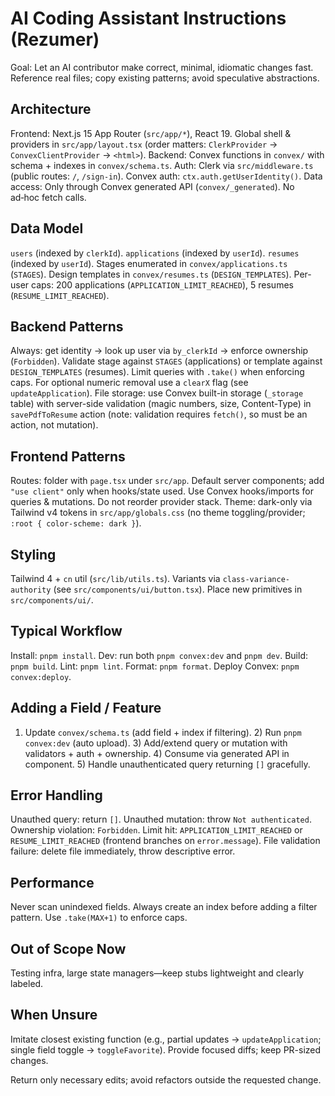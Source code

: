 # AI Coding Assistant Instructions (Rezumer)

Goal: Let an AI contributor make correct, minimal, idiomatic changes fast. Reference real files; copy existing patterns; avoid speculative abstractions.

## Architecture

Frontend: Next.js 15 App Router (`src/app/*`), React 19. Global shell & providers in `src/app/layout.tsx` (order matters: `ClerkProvider` → `ConvexClientProvider` → `<html>`).
Backend: Convex functions in `convex/` with schema + indexes in `convex/schema.ts`.
Auth: Clerk via `src/middleware.ts` (public routes: `/`, `/sign-in`). Convex auth: `ctx.auth.getUserIdentity()`.
Data access: Only through Convex generated API (`convex/_generated`). No ad‑hoc fetch calls.

## Data Model

`users` (indexed by `clerkId`). `applications` (indexed by `userId`). `resumes` (indexed by `userId`). Stages enumerated in `convex/applications.ts` (`STAGES`). Design templates in `convex/resumes.ts` (`DESIGN_TEMPLATES`). Per-user caps: 200 applications (`APPLICATION_LIMIT_REACHED`), 5 resumes (`RESUME_LIMIT_REACHED`).

## Backend Patterns

Always: get identity → look up user via `by_clerkId` → enforce ownership (`Forbidden`). Validate stage against `STAGES` (applications) or template against `DESIGN_TEMPLATES` (resumes). Limit queries with `.take()` when enforcing caps. For optional numeric removal use a `clearX` flag (see `updateApplication`). File storage: use Convex built-in storage (`_storage` table) with server-side validation (magic numbers, size, Content-Type) in `savePdfToResume` action (note: validation requires `fetch()`, so must be an action, not mutation).

## Frontend Patterns

Routes: folder with `page.tsx` under `src/app`. Default server components; add `"use client"` only when hooks/state used. Use Convex hooks/imports for queries & mutations. Do not reorder provider stack. Theme: dark-only via Tailwind v4 tokens in `src/app/globals.css` (no theme toggling/provider; `:root { color-scheme: dark }`).

## Styling

Tailwind 4 + `cn` util (`src/lib/utils.ts`). Variants via `class-variance-authority` (see `src/components/ui/button.tsx`). Place new primitives in `src/components/ui/`.

## Typical Workflow

Install: `pnpm install`. Dev: run both `pnpm convex:dev` and `pnpm dev`. Build: `pnpm build`. Lint: `pnpm lint`. Format: `pnpm format`. Deploy Convex: `pnpm convex:deploy`.

## Adding a Field / Feature

1. Update `convex/schema.ts` (add field + index if filtering). 2) Run `pnpm convex:dev` (auto upload). 3) Add/extend query or mutation with validators + auth + ownership. 4) Consume via generated API in component. 5) Handle unauthenticated query returning `[]` gracefully.

## Error Handling

Unauthed query: return `[]`. Unauthed mutation: throw `Not authenticated`. Ownership violation: `Forbidden`. Limit hit: `APPLICATION_LIMIT_REACHED` or `RESUME_LIMIT_REACHED` (frontend branches on `error.message`). File validation failure: delete file immediately, throw descriptive error.

## Performance

Never scan unindexed fields. Always create an index before adding a filter pattern. Use `.take(MAX+1)` to enforce caps.

## Out of Scope Now

Testing infra, large state managers—keep stubs lightweight and clearly labeled.

## When Unsure

Imitate closest existing function (e.g., partial updates → `updateApplication`; single field toggle → `toggleFavorite`). Provide focused diffs; keep PR-sized changes.

Return only necessary edits; avoid refactors outside the requested change.
